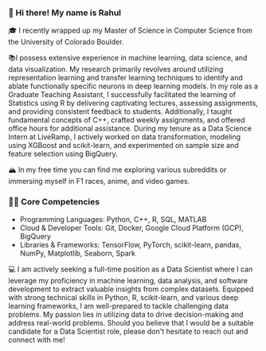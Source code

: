 ### 👋 Hi there! My name is Rahul

🎓 I recently wrapped up my Master of Science in Computer Science from the University of Colorado Boulder.

📚I possess extensive experience in machine learning, data science, and data visualization. My research primarily revolves around utilizing representation learning and transfer learning techniques to identify and ablate functionally specific neurons in deep learning models.
In my role as a Graduate Teaching Assistant, I successfully facilitated the learning of Statistics using R by delivering captivating lectures, assessing assignments, and providing consistent feedback to students. Additionally, I taught fundamental concepts of C++, crafted weekly assignments, and offered office hours for additional assistance.
During my tenure as a Data Science Intern at LiveRamp, I actively worked on data transformation, modeling using XGBoost and scikit-learn, and experimented on sample size and feature selection using BigQuery.

🏔 In my free time you can find me exploring various subreddits or immersing myself in F1 races, anime, and video games.

### 💪🏽 Core Competencies
- Programming Languages: Python, C++, R, SQL, MATLAB
- Cloud & Developer Tools: Git, Docker, Google Cloud Platform (GCP), BigQuery
- Libraries & Frameworks: TensorFlow, PyTorch, scikit-learn, pandas, NumPy, Matplotlib, Seaborn, Spark

💻 I am actively seeking a full-time position as a Data Scientist where I can leverage my proficiency in machine learning, data analysis, and software development to extract valuable insights from complex datasets. Equipped with strong technical skills in Python, R, scikit-learn, and various deep learning frameworks, I am well-prepared to tackle challenging data problems. My passion lies in utilizing data to drive decision-making and address real-world problems. Should you believe that I would be a suitable candidate for a Data Scientist role, please don't hesitate to reach out and connect with me!

<!--
**rahulkumarm/rahulkumarm** is a ✨ _special_ ✨ repository because its `README.md` (this file) appears on your GitHub profile.

Here are some ideas to get you started:

- 🔭 I’m currently working on ...
- 🌱 I’m currently learning ...
- 👯 I’m looking to collaborate on ...
- 🤔 I’m looking for help with ...
- 💬 Ask me about ...
- 📫 How to reach me: ...
- 😄 Pronouns: ...
- ⚡ Fun fact: ...
-->
